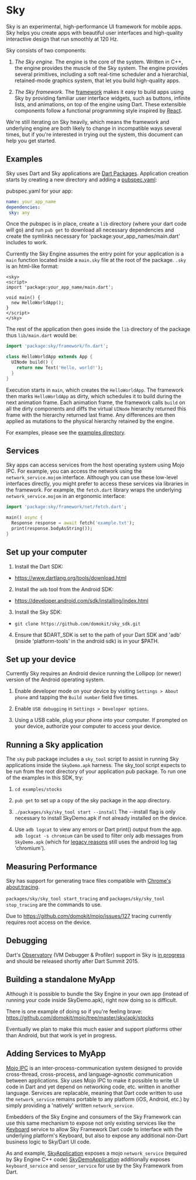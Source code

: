 Sky
===

Sky is an experimental, high-performance UI framework for mobile apps. Sky helps
you create apps with beautiful user interfaces and high-quality interactive
design that run smoothly at 120 Hz.

Sky consists of two components:

1. *The Sky engine.* The engine is the core of the system. Written in C++, the
   engine provides the muscle of the Sky system. The engine provides
   several primitives, including a soft real-time scheduler and a hierarchial,
   retained-mode graphics system, that let you build high-quality apps.

2. *The Sky framework.* The [framework](packages/sky/lib/framework) makes it
   easy to build apps using Sky by providing familiar user interface widgets,
   such as buttons, infinite lists, and animations, on top of the engine using
   Dart. These extensible components follow a functional programming style
   inspired by [React](http://facebook.github.io/react/).

We're still iterating on Sky heavily, which means the framework and underlying
engine are both likely to change in incompatible ways several times, but if
you're interested in trying out the system, this document can help you get
started.

Examples
--------

Sky uses Dart and Sky applications are
[Dart Packages](https://www.dartlang.org/docs/tutorials/shared-pkgs/).
Application creation starts by creating a new directory and
adding a [pubspec.yaml](https://www.dartlang.org/tools/pub/pubspec.html):

 pubspec.yaml for your app:
```yaml
name: your_app_name
dependencies:
 sky: any
```

Once the pubspec is in place, create a `lib` directory (where your dart code
will go) and run `pub get` to download all necessary dependencies and create
the symlinks necessary for 'package:your_app_names/main.dart' includes to work.

Currently the Sky Engine assumes the entry point for your application is a
`main` function located inside a `main.sky` file at the root of the package.
`.sky` is an html-like format:
```
<sky>
<script>
import 'package:your_app_name/main.dart';

void main() {
  new HelloWorldApp();
}
</script>
</sky>
```

The rest of the application then goes inside the `lib` directory of the package
thus `lib/main.dart` would be:

```dart
import 'package:sky/framework/fn.dart';

class HelloWorldApp extends App {
  UINode build() {
    return new Text('Hello, world!');
  }
}
```

Execution starts in `main`, which creates the `HelloWorldApp`. The framework
then marks `HelloWorldApp` as dirty, which schedules it to build during the next
animation frame. Each animation frame, the framework calls `build` on all the
dirty components and diffs the virtual `UINode` hierarchy returned this frame
with the hierarchy returned last frame. Any differences are then applied as
mutations to the physical hierarchy retained by the engine.

For examples, please see the [examples directory](examples/).

Services
--------

Sky apps can access services from the host operating system using Mojo IPC. For
example, you can access the network using the `network_service.mojom` interface.
Although you can use these low-level interfaces directly, you might prefer to
access these services via libraries in the framework. For example, the
`fetch.dart` library wraps the underlying `network_service.mojom` in an
ergonomic interface:

```dart
import 'package:sky/framework/net/fetch.dart';

main() async {
  Response response = await fetch('example.txt');
  print(response.bodyAsString());
}
```

Set up your computer
--------------------

1. Install the Dart SDK:
  - https://www.dartlang.org/tools/download.html

2. Install the ``adb`` tool from the Android SDK:
  - https://developer.android.com/sdk/installing/index.html

3. Install the Sky SDK:
  - ``git clone https://github.com/domokit/sky_sdk.git``

4. Ensure that $DART_SDK is set to the path of your Dart SDK and 'adb'
   (inside 'platform-tools' in the android sdk) is in your $PATH.

Set up your device
------------------

Currently Sky requires an Android device running the Lollipop (or newer) version
of the Android operating system.

1. Enable developer mode on your device by visiting ``Settings > About phone``
   and tapping the ``Build number`` field five times.

2. Enable ``USB debugging`` in ``Settings > Developer options``.

3. Using a USB cable, plug your phone into your computer. If prompted on your
   device, authorize your computer to access your device.

Running a Sky application
-------------------------

The `sky` pub package includes a `sky_tool` script to assist in running
Sky applications inside the `SkyDemo.apk` harness.  The sky_tool script expects
to be run from the root directory of your application pub package.  To run
one of the examples in this SDK, try:

1. ``cd examples/stocks``

2. ``pub get`` to set up a copy of the sky package in the app directory.

3. ``./packages/sky/sky_tool start --install``
   The --install flag is only necessary to install SkyDemo.apk if not already
   installed on the device.

4. Use ``adb logcat`` to view any errors or Dart print() output from the app.
   ``adb logcat -s chromium`` can be used to filter only adb messages from
   `SkyDemo.apk` (which for
   [legacy reasons](https://github.com/domokit/mojo/issues/129) still uses the
   android log tag 'chromium').

Measuring Performance
---------------------

Sky has support for generating trace files compatible with
[Chrome's about:tracing](https://www.chromium.org/developers/how-tos/trace-event-profiling-tool).

`packages/sky/sky_tool start_tracing` and `packages/sky/sky_tool stop_tracing`
are the commands to use.

Due to https://github.com/domokit/mojo/issues/127 tracing currently
requires root access on the device.

Debugging
---------

Dart's [Observatory](https://www.dartlang.org/tools/observatory/)
(VM Debugger & Profiler) support in Sky is
[in progress](https://codereview.chromium.org/1107803002) and should
be released shortly after Dart Summit 2015.

Building a standalone MyApp
---------------------------

Although it is possible to bundle the Sky Engine in your own app (instead of
running your code inside SkyDemo.apk), right now doing so is difficult.

There is one example of doing so if you're feeling brave:
https://github.com/domokit/mojo/tree/master/sky/apk/stocks

Eventually we plan to make this much easier and support platforms other than
Android, but that work is yet in progress.

Adding Services to MyApp
------------------------

[Mojo IPC](https://github.com/domokit/mojo) is an inter-process-communication
system designed to provide cross-thread, cross-process, and language-agnostic
communication between applications.  Sky uses Mojo IPC to make it possible
to write UI code in Dart and yet depend on networking code, etc. written in
another language.  Services are replacable, meaning that Dart code
written to use the `network_service` remains portable to any platform
(iOS, Android, etc.) by simply providing a 'natively' written `network_service`.

Embedders of the Sky Engine and consumers of the Sky Framework can use this
same mechanism to expose not only existing services like the
[Keyboard](https://github.com/domokit/mojo/blob/master/mojo/services/keyboard/public/interfaces/keyboard.mojom)
service to allow Sky Framework Dart code to interface with the underlying
platform's Keyboard, but also to expose any additional non-Dart business logic
to Sky/Dart UI code.

As and example, [SkyApplication](https://github.com/domokit/mojo/blob/master/sky/shell/org/domokit/sky/shell/SkyApplication.java)
exposes a mojo `network_service` (required by Sky Engine C++ code)
[SkyDemoApplication](https://github.com/domokit/mojo/blob/master/sky/apk/demo/org/domokit/sky/demo/SkyDemoApplication.java)
additionally exposes `keyboard_service` and `sensor_service` for use by the Sky
Framework from Dart.
